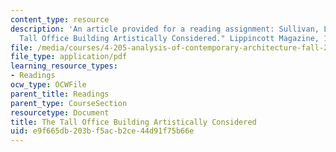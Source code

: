 ```yaml
---
content_type: resource
description: 'An article provided for a reading assignment: Sullivan, Louis H., "The
  Tall Office Building Artistically Considered." Lippincott Magazine, 1896.'
file: /media/courses/4-205-analysis-of-contemporary-architecture-fall-2009/e9f665db203bf5acb2ce44d91f75b66e_MIT4_205F09_Sullivan.pdf
file_type: application/pdf
learning_resource_types:
- Readings
ocw_type: OCWFile
parent_title: Readings
parent_type: CourseSection
resourcetype: Document
title: The Tall Office Building Artistically Considered
uid: e9f665db-203b-f5ac-b2ce-44d91f75b66e
---
```

